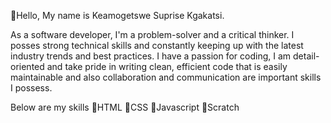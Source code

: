👋Hello, My name is Keamogetswe Suprise Kgakatsi.

As a software developer, I'm a problem-solver and a critical thinker. I posses strong technical skills and constantly keeping up with the latest industry trends and best practices. I have a passion for coding, I am detail-oriented and take pride in writing clean, efficient code that is easily maintainable and also collaboration and communication are important skills I possess. 

Below are my skills
🔹HTML
🔹CSS
🔹Javascript
🔹Scratch

